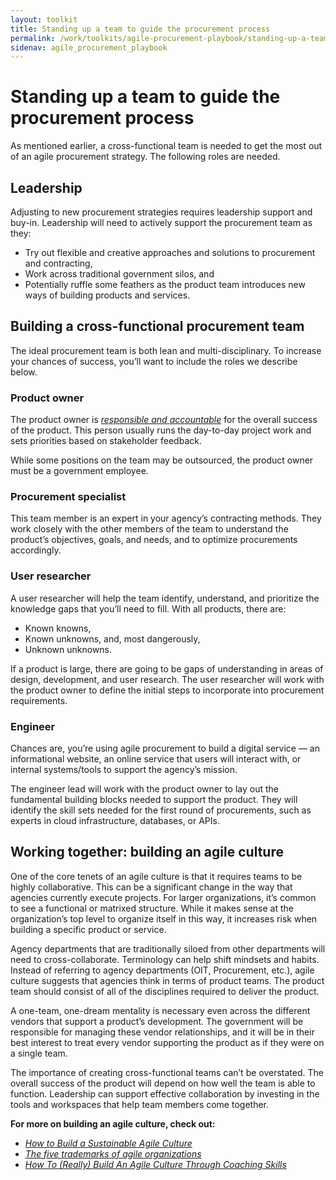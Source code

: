 ```yaml
---
layout: toolkit
title: Standing up a team to guide the procurement process
permalink: /work/toolkits/agile-procurement-playbook/standing-up-a-team-to-guide-the-procurement-process
sidenav: agile_procurement_playbook
---
```



# Standing up a team to guide the procurement process

As mentioned earlier, a cross-functional team is needed to get the most
out of an agile procurement strategy. The following roles are needed.

## Leadership

Adjusting to new procurement strategies requires leadership support and
buy-in. Leadership will need to actively support the procurement team as
they:

-   Try out flexible and creative approaches and solutions to
    procurement and contracting,
-   Work across traditional government silos, and
-   Potentially ruffle some feathers as the product team introduces new
    ways of building products and services.

## Building a cross-functional procurement team

The ideal procurement team is both lean and multi-disciplinary. To
increase your chances of success, you’ll want to include the roles we
describe below.

### Product owner

The product owner is [*responsible and
accountable*](https://playbook.cio.gov/#play6) for the overall success
of the product. This person usually runs the day-to-day project work and
sets priorities based on stakeholder feedback.

While some positions on the team may be outsourced, the product owner
must be a government employee.

### Procurement specialist

This team member is an expert in your agency’s contracting methods. They
work closely with the other members of the team to understand the
product’s objectives, goals, and needs, and to optimize procurements
accordingly.

### User researcher

A user researcher will help the team identify, understand, and
prioritize the knowledge gaps that you’ll need to fill. With all
products, there are:

-   Known knowns,
-   Known unknowns, and, most dangerously,
-   Unknown unknowns.

If a product is large, there are going to be gaps of understanding in
areas of design, development, and user research. The user researcher
will work with the product owner to define the initial steps to
incorporate into procurement requirements.

### Engineer

Chances are, you’re using agile procurement to build a digital service —
an informational website, an online service that users will interact
with, or internal systems/tools to support the agency’s mission.

The engineer lead will work with the product owner to lay out the
fundamental building blocks needed to support the product. They will
identify the skill sets needed for the first round of procurements, such
as experts in cloud infrastructure, databases, or APIs.

## Working together: building an agile culture

One of the core tenets of an agile culture is that it requires teams to
be highly collaborative. This can be a significant change in the way
that agencies currently execute projects. For larger organizations, it’s
common to see a functional or matrixed structure. While it makes sense
at the organization’s top level to organize itself in this way, it
increases risk when building a specific product or service.

Agency departments that are traditionally siloed from other departments
will need to cross-collaborate. Terminology can help shift mindsets and
habits. Instead of referring to agency departments (OIT, Procurement,
etc.), agile culture suggests that agencies think in terms of product
teams. The product team should consist of all of the disciplines
required to deliver the product.

A one-team, one-dream mentality is necessary even across the different
vendors that support a product’s development. The government will be
responsible for managing these vendor relationships, and it will be
in their best interest to treat every vendor supporting the product as
if they were on a single team.

The importance of creating cross-functional teams can’t be overstated.
The overall success of the product will depend on how well the team is
able to function. Leadership can support effective collaboration by
investing in the tools and workspaces that help team members come
together.

**For more on building an agile culture, check out:**

-   [*How to Build a Sustainable Agile Culture*](https://www.cmswire.com/digital-workplace/how-to-build-a-sustainable-agile-culture/)
-   [*The five trademarks of agile organizations*](https://www.mckinsey.com/business-functions/organization/our-insights/the-five-trademarks-of-agile-organizations)
-   [*How To (Really) Build An Agile Culture Through Coaching Skills*](https://www.forbes.com/sites/forbescoachescouncil/2018/02/27/how-to-really-build-an-agile-culture-through-coaching-skills/#4a4327dd1e1e)
